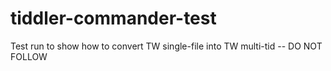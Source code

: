 # tiddler-commander-test
Test run to show how to convert TW single-file into TW multi-tid -- DO NOT FOLLOW

